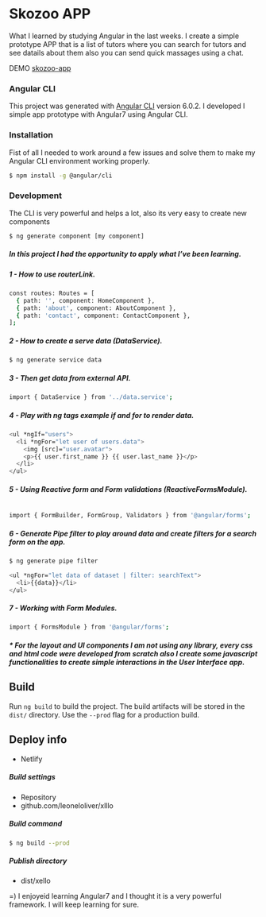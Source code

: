 # Skozoo APP
What I learned by studying Angular in the last weeks.
I create a simple prototype APP that is a list of tutors where you can search for tutors and see datails about them also you can send quick massages using a chat.

DEMO [skozoo-app](https://skozoo.netlify.com/)


### Angular CLI
This project was generated with [Angular CLI](https://github.com/angular/angular-cli) version 6.0.2.
I developed I simple app prototype with Angular7 using Angular CLI.

### Installation
Fist of all I needed to work around a few issues and solve them to make my Angular CLI environment working properly. 

```sh
$ npm install -g @angular/cli
```


### Development
The CLI is very powerful and helps a lot, also its very easy to create new components

```sh
$ ng generate component [my component]
```
##### In this project I had the opportunity to apply what I’ve been learning.

##### 1 - How to use routerLink.

```sh
const routes: Routes = [
  { path: '', component: HomeComponent },
  { path: 'about', component: AboutComponent },
  { path: 'contact', component: ContactComponent },
];
```

##### 2 - How to create a serve data (DataService).

```sh
$ ng generate service data
```

##### 3 - Then get data from external API.

```sh
import { DataService } from '../data.service';
```

##### 4 - Play with ng tags example if and for to render data.

```sh
<ul *ngIf="users">
  <li *ngFor="let user of users.data">
    <img [src]="user.avatar">
    <p>{{ user.first_name }} {{ user.last_name }}</p>
  </li>
</ul>
```

##### 5 - Using Reactive form and Form validations (ReactiveFormsModule).

```sh

import { FormBuilder, FormGroup, Validators } from '@angular/forms';
```

##### 6 - Generate Pipe filter to play around data and create filters for a search form  on the app.

```sh
$ ng generate pipe filter
```
```sh
<ul *ngFor="let data of dataset | filter: searchText">
  <li>{{data}}</li>
</ul>
```
##### 7 - Working with Form Modules.

```sh
import { FormsModule } from '@angular/forms';
```

##### * For the layout and UI components I am not using any library, every css and html code were developed from scratch also I create some javascript functionalities to create simple interactions in the User Interface app.

## Build

Run `ng build` to build the project. The build artifacts will be stored in the `dist/` directory. Use the `--prod` flag for a production build.

## Deploy info

* Netlify
##### Build settings
* Repository
* github.com/leoneloliver/xlllo
##### Build command
```sh
$ ng build --prod
```
##### Publish directory
* dist/xello


=) I enjoyeid learning Angular7 and I thought it is a very powerful framework. I will keep learning for sure. 

